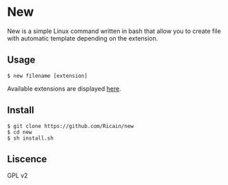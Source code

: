 # New

New is a simple Linux command written in bash that allow you to create file with automatic template depending on the extension.

## Usage

```
$ new filename [extension]
```

Available extensions are displayed [here](https://github.com/Ricain/new/tree/master/lib).

## Install

```
$ git clone https://github.com/Ricain/new
$ cd new
$ sh install.sh
```

## Liscence

GPL v2
